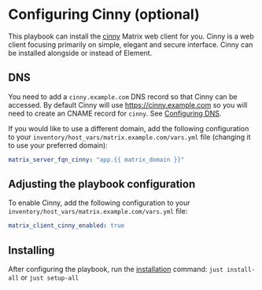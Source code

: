 # Configuring Cinny (optional)

This playbook can install the [cinny](https://github.com/ajbura/cinny) Matrix web client for you.
Cinny is a web client focusing primarily on simple, elegant and secure interface.
Cinny can be installed alongside or instead of Element.

## DNS

You need to add a `cinny.example.com` DNS record so that Cinny can be accessed.
By default Cinny will use https://cinny.example.com so you will need to create an CNAME record
for `cinny`. See [Configuring DNS](configuring-dns.md).

If you would like to use a different domain, add the following configuration to your `inventory/host_vars/matrix.example.com/vars.yml` file (changing it to use your preferred domain):

```yaml
matrix_server_fqn_cinny: "app.{{ matrix_domain }}"
```

## Adjusting the playbook configuration

To enable Cinny, add the following configuration to your `inventory/host_vars/matrix.example.com/vars.yml` file:

```yaml
matrix_client_cinny_enabled: true
```

## Installing

After configuring the playbook, run the [installation](installing.md) command: `just install-all` or `just setup-all`

